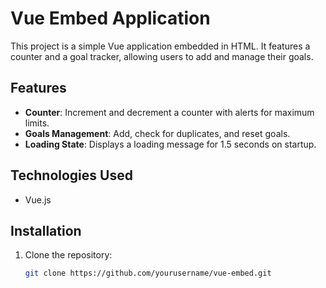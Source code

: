 # Vue Embed Application

This project is a simple Vue application embedded in HTML. It features a counter and a goal tracker, allowing users to add and manage their goals.

## Features

- **Counter**: Increment and decrement a counter with alerts for maximum limits.
- **Goals Management**: Add, check for duplicates, and reset goals.
- **Loading State**: Displays a loading message for 1.5 seconds on startup.

## Technologies Used

- Vue.js

## Installation

1. Clone the repository:
   ```bash
   git clone https://github.com/yourusername/vue-embed.git

